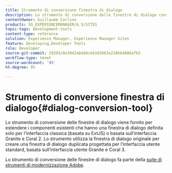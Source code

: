 ```yaml
---
title: Strumento di conversione finestra di dialogo
description: Lo strumento di conversione delle finestre di dialogo consente di estendere i componenti esistenti per i quali è stata definita solo una finestra di dialogo per l’interfaccia classica
contentOwner: Guillaume Carlino
products: SG_EXPERIENCEMANAGER/6.5/SITES
topic-tags: development-tools
content-type: reference
solution: Experience Manager, Experience Manager Sites
feature: Developing,Developer Tools
role: Developer
source-git-commit: 29391c8e3042a8a04c64165663a228bb4886afb5
workflow-type: tm+mt
source-wordcount: '95'
ht-degree: 0%

---
```


# Strumento di conversione finestra di dialogo{#dialog-conversion-tool}

Lo strumento di conversione delle finestre di dialogo viene fornito per estendere i componenti esistenti che hanno una finestra di dialogo definita solo per l’interfaccia classica (basata su ExtJS) o basata sull’interfaccia Granite e Coral 2. Lo strumento utilizza la finestra di dialogo originale per creare una finestra di dialogo duplicata progettata per l’interfaccia utente standard, basata sull’interfaccia utente Granite e Coral 3.

Lo strumento di conversione delle finestre di dialogo fa parte della [suite di strumenti di modernizzazione Adobe](modernization-tools.md).
